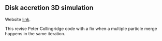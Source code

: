 Disk accretion 3D simulation
------
Website [link](https://davongit.github.io/accretion-disk-simulator).

This  revise Peter Collingridge code with a fix when a multiple particle merge happens in the same iteration.
